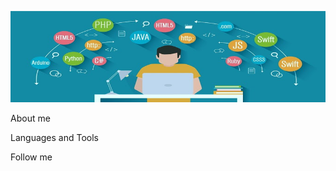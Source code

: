 ![Header](https://github.com/Brainisthekey/Brainisthekey/blob/main/assets/profile%20image.png)

About me

Languages and Tools

Follow me